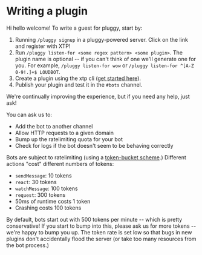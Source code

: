 # Writing a plugin

Hi hello welcome! To write a guest for pluggy, start by:

1. Running `/pluggy signup` in a pluggy-powered server. Click on the link and register
   with XTP!
2. Run `/pluggy listen-for <some regex pattern> <some plugin>`. The plugin name is optional --
   if you can't think of one we'll generate one for you. For example, `/pluggy listen-for wow`
   or `/pluggy listen-for ^[A-Z 0-9!.]+$ LOUDBOT`.
3. Create a plugin using the xtp cli ([get started here](https://docs.xtp.dylibso.com/docs/guest-usage/getting-started)).
4. Publish your plugin and test it in the `#bots` channel.

We're continually improving the experience, but if you need any help, just ask!

You can ask us to:

- Add the bot to another channel
- Allow HTTP requests to a given domain
- Bump up the ratelimiting quota for your bot
- Check for logs if the bot doesn't seem to be behaving correctly

Bots are subject to ratelimiting (using a [token-bucket
scheme](https://en.wikipedia.org/wiki/Token_bucket#Algorithm).) Different
actions "cost" different numbers of tokens:

- `sendMessage`: 10 tokens
- `react`: 30 tokens
- `watchMessage`: 100 tokens
- `request`: 300 tokens
- 50ms of runtime costs 1 token
- Crashing costs 100 tokens

By default, bots start out with 500 tokens per minute -- which is pretty
conservative! If you start to bump into this, please ask us for more tokens --
we're happy to bump you up. The token rate is set low so that bugs in new
plugins don't accidentally flood the server (or take too many resources from
the bot process.)
